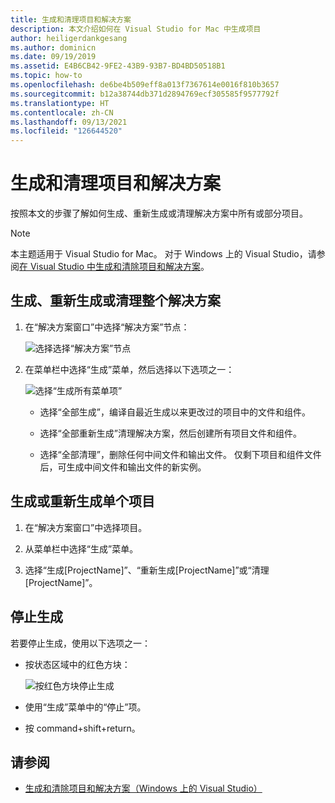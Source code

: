 ```yaml
---
title: 生成和清理项目和解决方案
description: 本文介绍如何在 Visual Studio for Mac 中生成项目
author: heiligerdankgesang
ms.author: dominicn
ms.date: 09/19/2019
ms.assetid: E4B6CB42-9FE2-43B9-93B7-BD4BD50518B1
ms.topic: how-to
ms.openlocfilehash: de6be4b509eff8a013f7367614e0016f810b3657
ms.sourcegitcommit: b12a38744db371d2894769ecf305585f9577792f
ms.translationtype: HT
ms.contentlocale: zh-CN
ms.lasthandoff: 09/13/2021
ms.locfileid: "126644520"
---
```

# <a name="building-and-cleaning-projects-and-solutions"></a>生成和清理项目和解决方案

按照本文的步骤了解如何生成、重新生成或清理解决方案中所有或部分项目。

> [!NOTE]
> 本主题适用于 Visual Studio for Mac。 对于 Windows 上的 Visual Studio，请参阅[在 Visual Studio 中生成和清除项目和解决方案](/visualstudio/ide/building-and-cleaning-projects-and-solutions-in-visual-studio)。

## <a name="to-build-rebuild-or-clean-an-entire-solution"></a>生成、重新生成或清理整个解决方案

1. 在“解决方案窗口”中选择“解决方案”节点：

    ![选择选择“解决方案”节点](media/compiling-and-building-image1.png)

2. 在菜单栏中选择“生成”菜单，然后选择以下选项之一：

    ![选择“生成所有菜单项”](media/compiling-and-building-image2.png)

    * 选择“全部生成”，编译自最近生成以来更改过的项目中的文件和组件。

    * 选择“全部重新生成”清理解决方案，然后创建所有项目文件和组件。

    * 选择“全部清理”，删除任何中间文件和输出文件。 仅剩下项目和组件文件后，可生成中间文件和输出文件的新实例。

## <a name="to-build-or-rebuild-a-single-project"></a>生成或重新生成单个项目

1. 在“解决方案窗口”中选择项目。

2. 从菜单栏中选择“生成”菜单。

3. 选择“生成[ProjectName]”、“重新生成[ProjectName]”或“清理[ProjectName]”。

## <a name="to-stop-a-build"></a>停止生成

若要停止生成，使用以下选项之一：

* 按状态区域中的红色方块：

    ![按红色方块停止生成](media/compiling-and-building-image3.png)

* 使用“生成”菜单中的“停止”项。

* 按 command+shift+return。

## <a name="see-also"></a>请参阅

- [生成和清除项目和解决方案（Windows 上的 Visual Studio）](/visualstudio/ide/building-and-cleaning-projects-and-solutions-in-visual-studio)